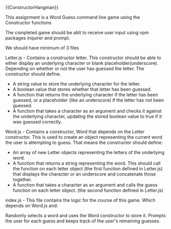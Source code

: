  {{ConstructorHangman}}

This assignment is a Word Guess command line game using the Constructor functions

The completed game should be ablt to receive user input using npm packages inquirer and prompt.

We should have minimum of 3 files

Letter.js - Contains a constructor letter.  This constructor should be able to either display an underlying character or blank placeholder(underscore).  Depending on whether or not the user has guessed the letter.  The constructor should define.

* A string value to store the underlying character for the letter.
* A boolean value that stores whether that letter has been guessed.
* A function that returns the underlying character if the letter has been guessed, or a placeholder (like an underscore) if the letter   has not been guessed.
* A function that takes a character as an argument and checks it against the underlying character, updating the stored boolean value     to true if it was guessed correctly.

Word.js - Contains a constructor, Word that depends on the Letter constructor. This is used to create an object representing the current word the user is attempting to guess. That means the constructor should define:

* An array of new Letter objects representing the letters of the underlying word.
* A function that returns a string representing the word. This should call the function on each letter object (the first function        defined in Letter.js) that  displays the character or an underscore and concatenate those together.
* A function that takes a character as an argument and calls the guess function on each letter object. (the second function defined in   Letter.js)

index.js - This file contains the logic for the course of this game.  Which depends on Word.js and:

 Randomly selects a word and uses the Word constructor to store it.
 Prompts the user for each guess and keeps track of the user's remaining guesses.